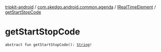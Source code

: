 [tripkit-android](../../index.md) / [com.skedgo.android.common.agenda](../index.md) / [IRealTimeElement](index.md) / [getStartStopCode](./get-start-stop-code.md)

# getStartStopCode

`abstract fun getStartStopCode(): `[`String`](https://kotlinlang.org/api/latest/jvm/stdlib/kotlin/-string/index.html)`!`